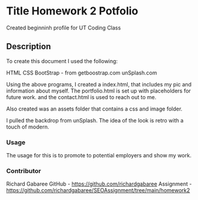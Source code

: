 # Title Homework 2 Potfolio

Created beginninh profile for UT Coding Class

## Description

To create this document I used the following:

HTML
CSS 
BootStrap - from getboostrap.com
unSplash.com

Using the above programs, I created a index.html, that includes my pic and information about myself. The portfolio.html is set up with placeholders for future work. and the contact.html is used to reach out to me. 

Also created was an assets folder that contains a css and image folder.  

I pulled the backdrop from unSplash. The idea of the look is retro with a touch of modern. 

### Usage

The usage for this is to promote to potential employers and show my work.

### Contributor

Richard Gabaree
GitHub - https://github.com/richardgabaree
Assignment - https://github.com/richardgabaree/SEOAssignment/tree/main/homework2



